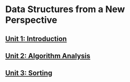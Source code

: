 # Data Structures from a New Perspective

## [Unit 1: Introduction]()

## [Unit 2: Algorithm Analysis]()

## [Unit 3: Sorting]()